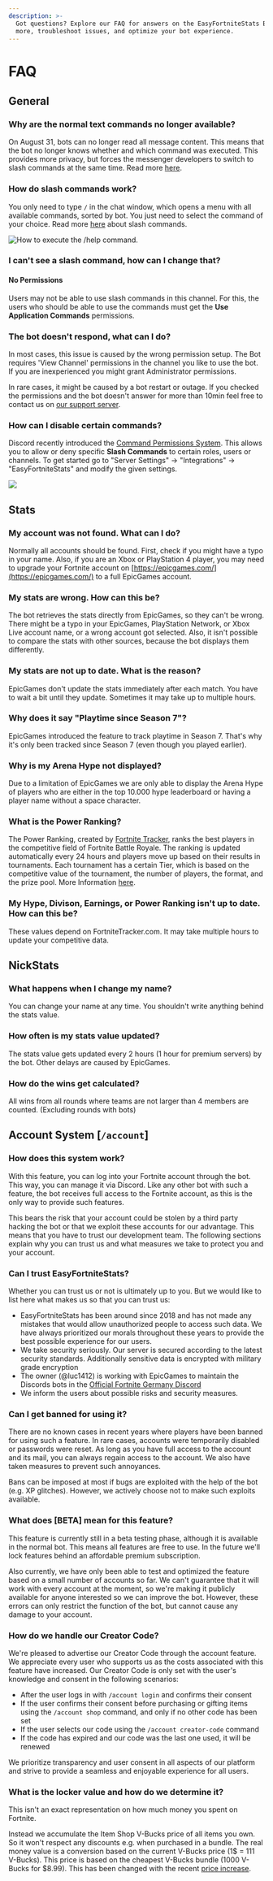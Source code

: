 ```yaml
---
description: >-
  Got questions? Explore our FAQ for answers on the EasyFortniteStats Bot. Learn
  more, troubleshoot issues, and optimize your bot experience.
---
```


# FAQ

## General

### Why are the normal text commands no longer available?

On August 31, bots can no longer read all message content. This means that the bot no longer knows whether and which command was executed. This provides more privacy, but forces the messenger developers to switch to slash commands at the same time. Read more [here](https://support-dev.discord.com/hc/en-us/articles/4404772028055-Message-Content-Privileged-Intent-for-Verified-Bots).

### How do slash commands work?

You only need to type `/` in the chat window, which opens a menu with all available commands, sorted by bot. You just need to select the command of your choice. Read more [here](https://support.discord.com/hc/en-us/articles/1500000368501-Slash-Commands-FAQ) about slash commands.

![How to execute the /help command.](.gitbook/assets/2x6C3RQ.gif)

### I can't see a slash command, how can I change that?

#### No Permissions

Users may not be able to use slash commands in this channel. For this, the users who should be able to use the commands must get the **Use Application Commands** permissions.&#x20;

### The bot doesn't respond, what can I do?

In most cases, this issue is caused by the wrong permission setup. The Bot requires 'View Channel' permissions in the channel you like to use the bot. If you are inexperienced you might grant Administrator permissions.

In rare cases, it might be caused by a bot restart or outage. If you checked the permissions and the bot doesn't answer for more than 10min feel free to contact us on [our support server](https://easyfnstats.com/discord).

### How can I disable certain commands?

Discord recently introduced the [Command Permissions System](https://discord.com/blog/slash-commands-permissions-discord-apps-bots). This allows you to allow or deny specific **Slash Commands** to certain roles, users or channels. To get started go to "Server Settings" -> "Integrations" -> "EasyFortniteStats" and modify the given settings.

![](.gitbook/assets/NVIDIA\_Share\_ZvSuTTiHDu.gif)

## Stats

### &#x20;**My account was not found. What can I do?**

&#x20;Normally all accounts should be found. First, check if you might have a typo in your name. Also, if you are an Xbox or PlayStation 4 player, you may need to upgrade your Fortnite account on [https://epicgames.com/](https://epicgames.com/) to a full EpicGames account.

### &#x20;My stats are wrong. How can this be?

The bot retrieves the stats directly from EpicGames, so they can't be wrong. There might be a typo in your EpicGames, PlayStation Network, or Xbox Live account name, or a wrong account got selected. Also, it isn't possible to compare the stats with other sources, because the bot displays them differently.

### &#x20;My stats are not up to date. What is the reason?

EpicGames don't update the stats immediately after each match. You have to wait a bit until they update. Sometimes it may take up to multiple hours.

### &#x20;Why does it say "Playtime since Season 7"?

EpicGames introduced the feature to track playtime in Season 7. That's why it's only been tracked since Season 7 (even though you played earlier).

### Why is my Arena Hype not displayed?

Due to a limitation of EpicGames we are only able to display the Arena Hype of players who are either in the top 10.000 hype leaderboard or having a player name without a space character.

### What is the Power Ranking?

The Power Ranking, created by [Fortnite Tracker](https://fortnitetracker.com/), ranks the best players in the competitive field of Fortnite Battle Royale. The ranking is updated automatically every 24 hours and players move up based on their results in tournaments. Each tournament has a certain Tier, which is based on the competitive value of the tournament, the number of players, the format, and the prize pool. More Information [here](https://fortnitetracker.com/article/921/announcement-power-rankings-now-live).

### My Hype, Divison, Earnings, or Power Ranking isn't up to date. How can this be?

These values depend on FortniteTracker.com. It may take multiple hours to update your competitive data.&#x20;

## NickStats

### What happens when I change my name?

You can change your name at any time. You shouldn't write anything behind the stats value.

### How often is my stats value updated?

The stats value gets updated every 2 hours (1 hour for premium servers) by the bot. Other delays are caused by EpicGames.

### How do the wins get calculated?

All wins from all rounds where teams are not larger than 4 members are counted. (Excluding rounds with bots)

## Account System \[`/account`] <a href="#account-system" id="account-system"></a>

### How does this system work?

With this feature, you can log into your Fortnite account through the bot. This way, you can manage it via Discord. Like any other bot with such a feature, the bot receives full access to the Fortnite account, as this is the only way to provide such features.&#x20;

This bears the risk that your account could be stolen by a third party hacking the bot or that we exploit these accounts for our advantage. This means that you have to trust our development team. The following sections explain why you can trust us and what measures we take to protect you and your account.

### Can I trust EasyFortniteStats?

Whether you can trust us or not is ultimately up to you. But we would like to list here what makes us so that you can trust us:

* EasyFortniteStats has been around since 2018 and has not made any mistakes that would allow unauthorized people to access such data. We have always prioritized our morals throughout these years to provide the best possible experience for our users.
* We take security seriously. Our server is secured according to the latest security standards. Additionally sensitive data is encrypted with military grade encryption
* The owner (@luc1412) is working with EpicGames to maintain the Discords bots in the [Official Fortnite Germany Discord](https://discord.gg/fortnitede)
* We inform the users about possible risks and security measures.

### Can I get banned for using it?

There are no known cases in recent years where players have been banned for using such a feature. In rare cases, accounts were temporarily disabled or passwords were reset. As long as you have full access to the account and its mail, you can always regain access to the account. We also have taken measures to prevent such annoyances.&#x20;

Bans can be imposed at most if bugs are exploited with the help of the bot (e.g. XP glitches). However, we actively choose not to make such exploits available.

### What does \[BETA] mean for this feature?

This feature is currently still in a beta testing phase, although it is available in the normal bot. This means all features are free to use. In the future we'll lock features behind an affordable premium subscription.

Also currently, we have only been able to test and optimized the feature based on a small number of accounts so far. We can't guarantee that it will work with every account at the moment, so we're making it publicly available for anyone interested so we can improve the bot. However, these errors can only restrict the function of the bot, but cannot cause any damage to your account.

### How do we handle our Creator Code?

We're pleased to advertise our Creator Code through the account feature. We appreciate every user who supports us as the costs associated with this feature have increased. Our Creator Code is only set with the user's knowledge and consent in the following scenarios:

* After the user logs in with `/account login` and confirms their consent
* If the user confirms their consent before purchasing or gifting items using the `/account shop` command, and only if no other code has been set
* If the user selects our code using the `/account creator-code` command
* If the code has expired and our code was the last one used, it will be renewed&#x20;

We prioritize transparency and user consent in all aspects of our platform and strive to provide a seamless and enjoyable experience for all users.

### What is the locker value and how do we determine it?

This isn't an exact representation on how much money you spent on Fortnite.

Instead we accumulate the Item Shop V-Bucks price of all items you own. So it won't respect any discounts e.g. when purchased in a bundle. The real money value is a conversion based on the current V-Bucks price (1$ = 111 V-Bucks). This price is based on the cheapest V-Bucks bundle (1000 V-Bucks for $8.99). This has been changed with the recent [price increase](https://www.fortnite.com/news/upcoming-fortnite-pricing-alignment-in-czech-republic-denmark-eurozone-countries-united-states-and-more-in-october-2023).
